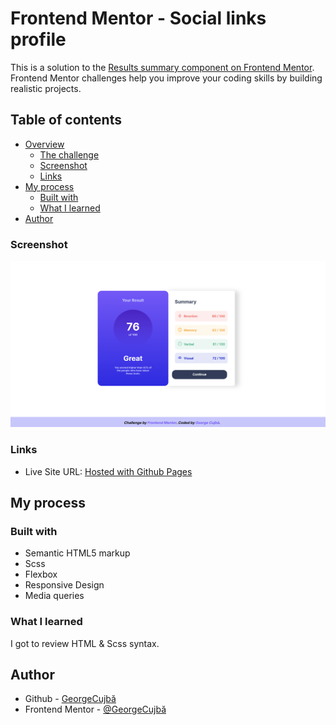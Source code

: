 # Frontend Mentor - Social links profile

This is a solution to the [Results summary component on Frontend Mentor](https://www.frontendmentor.io/challenges/results-summary-component-CE_K6s0maV/hub). Frontend Mentor challenges help you improve your coding skills by building realistic projects.

## Table of contents

- [Overview](#overview)
  - [The challenge](#the-challenge)
  - [Screenshot](#screenshot)
  - [Links](#links)
- [My process](#my-process)
  - [Built with](#built-with)
  - [What I learned](#what-i-learned)
- [Author](#author)

### Screenshot

![](./screenshots/website_screenshot.png)

### Links

- Live Site URL: [Hosted with Github Pages](https://georgevalentin.github.io/Results_Summary_Component/)

## My process

### Built with

- Semantic HTML5 markup
- Scss
- Flexbox
- Responsive Design
- Media queries

### What I learned

I got to review HTML & Scss syntax.

## Author

- Github - [GeorgeCujbă](https://github.com/GeorgeValentin/)
- Frontend Mentor - [@GeorgeCujbă](https://www.frontendmentor.io/profile/GeorgeValentin)
